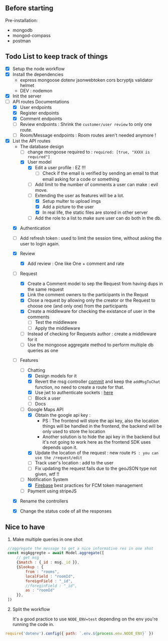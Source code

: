 ## Before starting

Pre-installation:
  - mongodb
  - mongod-compass
  - postman

## Todo List to keep track of things

- [X] Setup the node workflow
- [X] Install the dependencies
  - express mongoose dotenv jsonwebtoken cors bcryptjs validator helmet  
  - DEV : nodemon
- [X] Init the server
- [ ] API routes Documentations
  - [X] User endpoints
  - [X] Register endpoints
  - [X] Comment endpoints
  - [ ] Review endpoints : Shrink the ```customer/user review``` to only one route.
  - [ ] Room/Message endpoints : Room routes aren't needed anymore !
- [X] List the API routes
  - The database design
    - [ ] change mongoose required to : ```required: [true, "XXXX is required"]```
    - [X] User model
      - [X] Edit a user profile : EZ !!!
        - [ ] Check if the email is verified by sending an email to that email asking for a code or something 
      - [ ] Add limit to the number of comments a user can make : evil move.
      - [ ] Extending the user as features will be a lot.
        - [X] Setup multer to upload imgs
        - [X] Add a picture to the user
        - [X] In real life, the static files are stored in other server
      - [ ] Add the role to a list to make sure user can do both in the db.
   - [X] Authentication
    - [ ] Add refresh token : used to limit the session time, without asking the user to login again.
   - [X] Review
      - [X] Add review : One like One + comment and rate
   - [ ] Request 
      - [X] Create a Comment model to sep the Request from having dups in the same request
      - [X] Link the comment owners to the participants in the Requst
      - [X] Close a request by allowing only the creator or the Request to choose one (and only one) from the participants 
      - [X] Create a middleware for checking the existance of user in the comments 
        - [ ] Test the middleware
        - [ ] Apply the middleware
      - [ ] Instead of checking for Requests author : create a middleware for it
      - [ ] Use the mongoose aggregate method to perform multiple db queries as one
  - [ ] Features 
    - [ ] Chatting
      - [X] Design models for it
      - [X] Revert the msg controller [commit](https://github.com/AYehia0/Gimme/commit/9fb02bd313fdbc1436f51ce147a07f3057eaba77) and keep the ```addMsgToChat``` function, no need to create a route for that.
      - [X] Use jwt to authenticate sockets : [here](https://stackoverflow.com/questions/36788831/authenticating-socket-io-connections-using-jwt)
      - [ ] Block a user
      - [ ] Docs
    - [ ] Google Maps API
      - [X] Obtain the google api key : 
        - PS : The frontend will store the api key, also the location things will be handled in the frontend, the backend will be only used to store the location
        - Another solution is to hide the api key in the backend but it's not going to work here as the frontend SDK uses depends upon it.
      - [X] Update the location of the request : new route ```PS : you can use the /request/edit``` 
      - [ ] Track user's location : add to the user 
      - [ ] Fix updating the request fails due to the geoJSON type not given, wtf !!
    - [ ] Notification System
      - [X] [Firebase](https://firebase.google.com/docs/cloud-messaging/manage-tokens) best practices for FCM token management
    - [ ] Payment using stripeJS
  - [X] Rename the controllers
  - [X] Change the status code of all the responses


## Nice to have

1. Make multiple queries in one shot
```javascript
 //aggregate the message to get a nice informative res in one shot
 const msgAggregte = await Model.aggregate([
     // get msg
     {$match : {_id : msg._id }}, 
     {$lookup : {
         from : "rooms",
         localField : "roomId",
         foreignField : "_id",
         //foreginField : "_id",
         as : "roomId"
     }},
 ])

```
2. Split the workflow 

    It's a good practice to use ```NODE_ENV=test``` depending on the env you're running the code in.
```javascript 
require('dotenv').config({ path: `.env.${process.env.NODE_ENV}` })
```